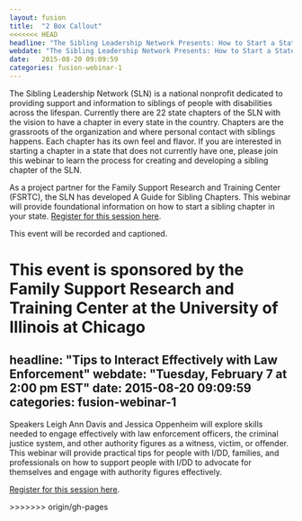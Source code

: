 ```yaml
---
layout: fusion
title:  "2 Box Callout"
<<<<<<< HEAD
headline: "The Sibling Leadership Network Presents: How to Start a State Sibling Chapter"
webdate: "The Sibling Leadership Network Presents: How to Start a State Sibling Chapter Wednesday, February 15 from 12:00 pm – 1:00 pm EST"
date:   2015-08-20 09:09:59
categories: fusion-webinar-1
---
```

The Sibling Leadership Network (SLN) is a national nonprofit dedicated to providing support and information to siblings of people with disabilities across the lifespan. Currently there are 22 state chapters of the SLN with the vision to have a chapter in every state in the country. Chapters are the grassroots of the organization and where personal contact with siblings happens. Each chapter has its own feel and flavor. If you are interested in starting a chapter in a state that does not currently have one, please join this webinar to learn the process for creating and developing a sibling chapter of the SLN.

As a project partner for the Family Support Research and Training Center (FSRTC), the SLN has developed A Guide for Sibling Chapters. This webinar will provide foundational information on how to start a sibling chapter in your state. <a href="http://bit.ly/2k7KMM4">Register for this session here</a>.

This event will be recorded and captioned.

This event is sponsored by the Family Support Research and Training Center at the University of Illinois at Chicago
=======
headline: "Tips to Interact Effectively with Law Enforcement"
webdate: "Tuesday, February 7 at 2:00 pm EST"
date:   2015-08-20 09:09:59
categories: fusion-webinar-1
---
<p>Speakers Leigh Ann Davis and Jessica Oppenheim will explore skills needed to engage effectively with law enforcement officers, the criminal justice system, and other authority figures as a witness, victim, or offender. This webinar will provide practical tips for people with I/DD, families, and professionals on how to support people with I/DD to advocate for themselves and engage with authority figures effectively.</p>
<p><a href="http://bit.ly/2jCCxXB">Register for this session here</a>.</p>
>>>>>>> origin/gh-pages
